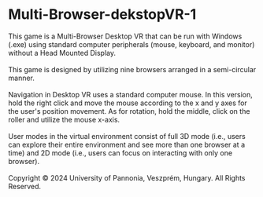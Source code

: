 # Multi-Browser-dekstopVR-1
This game is a Multi-Browser Desktop VR that can be run with Windows (.exe) using standard computer peripherals (mouse, keyboard, and monitor) without a Head Mounted Display.<br><br>
This game is designed by utilizing nine browsers arranged in a semi-circular manner.<br><br>
Navigation in Desktop VR uses a standard computer mouse. In this version, hold the right click and move the mouse according to the x and y axes for the user's position movement. As for rotation, hold the middle, click on the roller and utilize the mouse x-axis.<br><br>
User modes in the virtual environment consist of full 3D mode (i.e., users can explore their entire environment and see more than one browser at a time) and 2D mode (i.e., users can focus on interacting with only one browser).<br><br>
Copyright © 2024 University of Pannonia, Veszprém, Hungary. All Rights Reserved.
